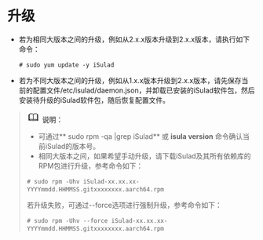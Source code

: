 # 升级

-   若为相同大版本之间的升级，例如从2.x.x版本升级到2.x.x版本，请执行如下命令：

    ```
    # sudo yum update -y iSulad
    ```

-   若为不同大版本之间的升级，例如从1.x.x版本升级到2.x.x版本，请先保存当前的配置文件/etc/isulad/daemon.json，并卸载已安装的iSulad软件包，然后安装待升级的iSulad软件包，随后恢复配置文件。

>![](public_sys-resources/icon-note.gif) **说明：**   
>-   可通过** sudo rpm -qa |grep iSulad**  或  **isula version**  命令确认当前iSulad的版本号。  
>-   相同大版本之间，如果希望手动升级，请下载iSulad及其所有依赖库的RPM包进行升级，参考命令如下：  
>    ```  
>    # sudo rpm -Uhv iSulad-xx.xx.xx-YYYYmmdd.HHMMSS.gitxxxxxxxx.aarch64.rpm  
>    ```  
>    若升级失败，可通过--force选项进行强制升级，参考命令如下：  
>    ```  
>    # sudo rpm -Uhv --force iSulad-xx.xx.xx-YYYYmmdd.HHMMSS.gitxxxxxxxx.aarch64.rpm  
>    ```  

